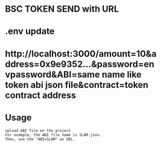# BSC TOKEN SEND with URL
# .env update
# http://localhost:3000/amount=10&address=0x9e9352...&password=envpassword&ABI=same name like token abi json file&contract=token contract address
# Usage
    upload ABI file on the project
    For example, the ABI file name is SLAM.json.
    Then, use the "ABI=SLAM" on URL.
 

